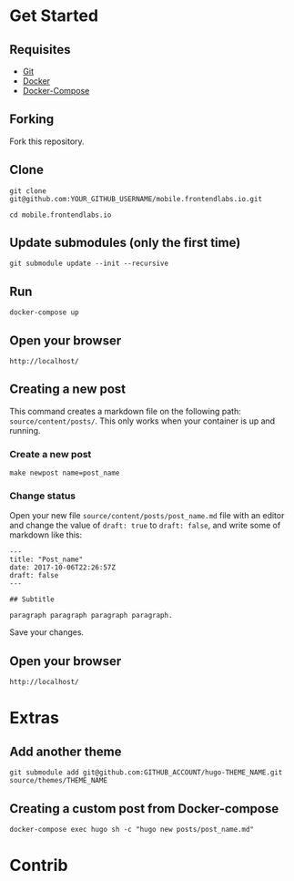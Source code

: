 
# Get Started

## Requisites

* [Git](https://www.atlassian.com/git/tutorials/install-git#linux)
* [Docker](https://docs.docker.com/engine/installation/)
* [Docker-Compose](https://docs.docker.com/compose/install/#install-compose)

## Forking

Fork this repository.

## Clone

```
git clone git@github.com:YOUR_GITHUB_USERNAME/mobile.frontendlabs.io.git
```

```
cd mobile.frontendlabs.io
```

## Update submodules (only the first time)

```
git submodule update --init --recursive
```

## Run

```
docker-compose up
```

## Open your browser

```
http://localhost/
```

## Creating a new post

This command creates a markdown file on the following path: `source/content/posts/`. This only works when your container is up and running.

### Create a new post

```
make newpost name=post_name
```

### Change status

Open your new file `source/content/posts/post_name.md` file with an editor and change the value of `draft: true` to `draft: false`, and write some of markdown like this:

```
---
title: "Post_name"
date: 2017-10-06T22:26:57Z
draft: false
---

## Subtitle

paragraph paragraph paragraph paragraph.
```

Save your changes.

## Open your browser

```
http://localhost/
```

# Extras

## Add another theme

```
git submodule add git@github.com:GITHUB_ACCOUNT/hugo-THEME_NAME.git source/themes/THEME_NAME
```

## Creating a custom post from Docker-compose

```
docker-compose exec hugo sh -c "hugo new posts/post_name.md"
```

# Contrib
